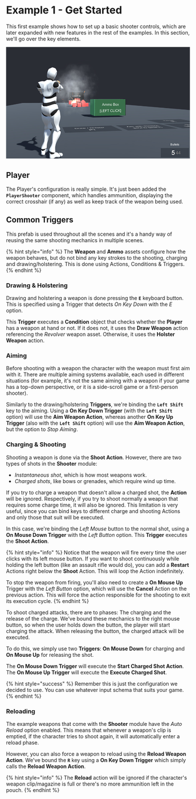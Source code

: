 # Example 1 - Get Started

This first example shows how to set up a basic shooter controls, which are later expanded with new features in the rest of the examples. In this section, we'll go over the key elements.

![](../../../.gitbook/assets/example1-header.jpg)

## Player

The Player's configuration is really simple. It's just been added the **`PlayerShooter`** component, which handles ammunition, displaying the correct crosshair \(if any\) as well as keep track of the weapon being used.

## Common Triggers

This prefab is used throughout all the scenes and it's a handy way of reusing the same shooting mechanics in multiple scenes.

{% hint style="info" %}
The **Weapon** and **Ammo** assets configure how the weapon behaves, but do not bind any key strokes to the shooting, charging and drawing/holstering. This is done using Actions, Conditions & Triggers.
{% endhint %}

### Drawing & Holstering

Drawing and holstering a weapon is done pressing the **`E`** keyboard button. This is specified using a Trigger that detects _On Key Down_ with the _E_ option.

This **Trigger** executes a **Condition** object that checks whether the **Player** has a weapon at hand or not. If it does not, it uses the **Draw Weapon** action referencing the _Revolver_ weapon asset. Otherwise, it uses the **Holster Weapon** action.

### Aiming

Before shooting with a weapon the character with the weapon must first aim with it. There are multiple aiming systems available, each used in different situations \(for example, it's not the same aiming with a weapon if your game has a top-down perspective, or it is a side-scroll game or a first-person shooter\).

Similarly to the drawing/holstering **Triggers**, we're binding the **`Left Shift`** key to the aiming. Using a **On Key Down Trigger** \(with the **`Left Shift`** option\) will use the **Aim Weapon Action**, whereas another **On Key Up Trigger** \(also with the **`Left Shift`** option\) will use the **Aim Weapon Action**, but the option to _Stop Aiming_.

### Charging & Shooting

Shooting a weapon is done via the **Shoot Action**. However, there are two types of shots in the **Shooter** module:

* _Instantaneous shot_, which is how most weapons work.
* _Charged shots_, like bows or grenades, which require wind up time.

If you try to charge a weapon that doesn't allow a charged shot, the **Action** will be ignored. Respectively, if you try to shoot normally a weapon that requires some charge time, it will also be ignored. This limitation is very useful, since you can bind keys to different charge and shooting Actions and only those that suit will be executed.

In this case, we're binding the _Left Mouse_ button to the normal shot, using a **On Mouse Down Trigger** with the _Left Button_ option. This **Trigger** executes the **Shoot Action**.

{% hint style="info" %}
Notice that the weapon will fire every time the user clicks with its left mouse button. If you want to shoot continuously while holding the left button \(like an assault rifle would do\), you can add a **Restart** Actions right below the **Shoot** Action. This will loop the Action indefinitely. 

To stop the weapon from firing, you'll also need to create a **On Mouse Up** Trigger with the _Left Button_ option, which will use the **Cancel** Action on the previous action. This will force the action responsible for the shooting to exit its execution cycle.
{% endhint %}

To shoot charged attacks, there are to phases: The charging and the release of the charge. We've bound these mechanics to the right mouse button, so when the user holds down the button, the player will start charging the attack. When releasing the button, the charged attack will be executed.

To do this, we simply use two **Triggers**: **On Mouse Down** for charging and **On Mouse Up** for releasing the shot.

The **On Mouse Down Trigger** will execute the **Start Charged Shot Action**. The **On Mouse Up Trigger** will execute the **Execute Charged Shot**.

{% hint style="success" %}
Remember this is just the configuration we decided to use. You can use whatever input schema that suits your game.
{% endhint %}

### Reloading

The example weapons that come with the **Shooter** module have the _Auto Reload_ option enabled. This means that whenever a weapon's clip is emptied, if the character tries to shoot again, it will automatically enter a reload phase.

However, you can also force a weapon to reload using the **Reload Weapon Action**. We've bound the **`R`** key using a **On Key Down Trigger** which simply calls the **Reload Weapon Action**.

{% hint style="info" %}
The **Reload** action will be ignored if the character's weapon clip/magazine is full or there's no more ammunition left in the pouch.
{% endhint %}

